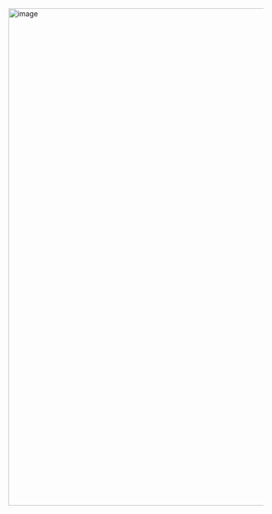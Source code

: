 <img width="1837" height="983" alt="image" src="https://github.com/user-attachments/assets/9369dab5-6eff-4bf7-b3e3-d63d00724024" />
